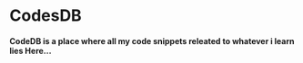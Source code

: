 # CodesDB

#### CodeDB is a place where all my code snippets releated to whatever i learn lies Here...
